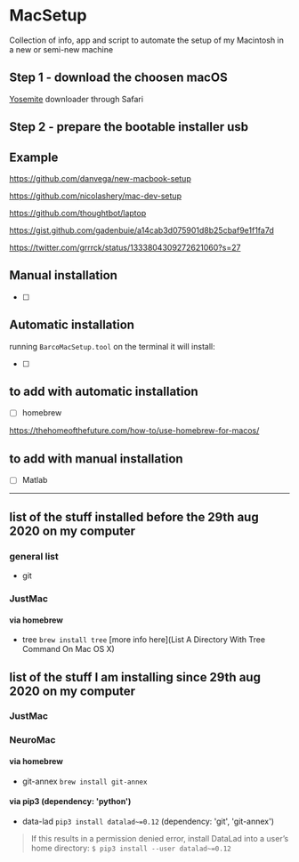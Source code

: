 # MacSetup
Collection of info, app and script to automate the setup of my Macintosh in a new or semi-new machine

## Step 1 - download the choosen macOS

[Yosemite](http://updates-http.cdn-apple.com/2019/cert/061-41343-20191023-02465f92-3ab5-4c92-bfe2-b725447a070d/InstallMacOSX.dmg) downloader through Safari

## Step 2 - prepare the bootable installer usb



## Example

https://github.com/danvega/new-macbook-setup

https://github.com/nicolashery/mac-dev-setup

https://github.com/thoughtbot/laptop

https://gist.github.com/gadenbuie/a14cab3d075901d8b25cbaf9e1f1fa7d

https://twitter.com/grrrck/status/1333804309272621060?s=27

## Manual installation

- [ ]

## Automatic installation

running `BarcoMacSetup.tool` on the terminal it will install:

- [ ]


## to add with automatic installation

- [ ] homebrew  

https://thehomeofthefuture.com/how-to/use-homebrew-for-macos/

## to add with manual installation

- [ ] Matlab


---

## list of the stuff installed before the 29th aug 2020 on my computer

### general list
- git

### JustMac

#### via homebrew

- tree `brew install tree` [more info here](List A Directory With Tree Command On Mac OS X)


## list of the stuff I am installing since 29th aug 2020 on my computer

### JustMac

### NeuroMac

#### via homebrew

- git-annex `brew install git-annex`

#### via pip3 (dependency: 'python')

- data-lad `pip3 install datalad~=0.12` (dependency: 'git', 'git-annex')

> If this results in a permission denied error, install DataLad into a user’s home directory: `$ pip3 install --user datalad~=0.12`
